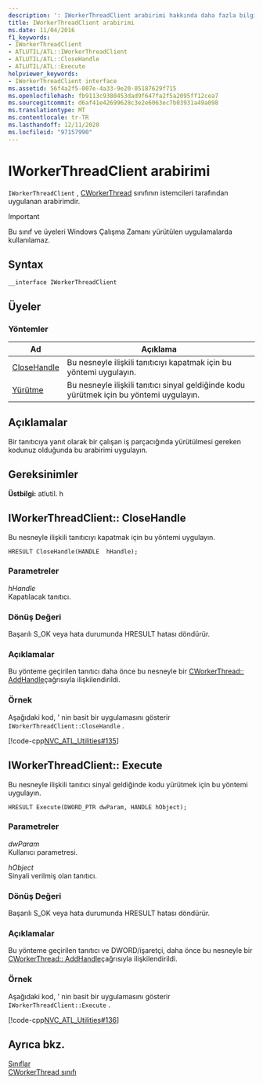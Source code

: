 ```yaml
---
description: ': IWorkerThreadClient arabirimi hakkında daha fazla bilgi edinin'
title: IWorkerThreadClient arabirimi
ms.date: 11/04/2016
f1_keywords:
- IWorkerThreadClient
- ATLUTIL/ATL::IWorkerThreadClient
- ATLUTIL/ATL::CloseHandle
- ATLUTIL/ATL::Execute
helpviewer_keywords:
- IWorkerThreadClient interface
ms.assetid: 56f4a2f5-007e-4a33-9e20-05187629f715
ms.openlocfilehash: fb9113c9380453dad9f647fa2f5a2095ff12cea7
ms.sourcegitcommit: d6af41e42699628c3e2e6063ec7b03931a49a098
ms.translationtype: MT
ms.contentlocale: tr-TR
ms.lasthandoff: 12/11/2020
ms.locfileid: "97157990"
---
```

# <a name="iworkerthreadclient-interface"></a>IWorkerThreadClient arabirimi

`IWorkerThreadClient` , [CWorkerThread](../../atl/reference/cworkerthread-class.md) sınıfının istemcileri tarafından uygulanan arabirimdir.

> [!IMPORTANT]
> Bu sınıf ve üyeleri Windows Çalışma Zamanı yürütülen uygulamalarda kullanılamaz.

## <a name="syntax"></a>Syntax

```
__interface IWorkerThreadClient
```

## <a name="members"></a>Üyeler

### <a name="methods"></a>Yöntemler

|Ad|Açıklama|
|-|-|
|[CloseHandle](#closehandle)|Bu nesneyle ilişkili tanıtıcıyı kapatmak için bu yöntemi uygulayın.|
|[Yürütme](#execute)|Bu nesneyle ilişkili tanıtıcı sinyal geldiğinde kodu yürütmek için bu yöntemi uygulayın.|

## <a name="remarks"></a>Açıklamalar

Bir tanıtıcıya yanıt olarak bir çalışan iş parçacığında yürütülmesi gereken kodunuz olduğunda bu arabirimi uygulayın.

## <a name="requirements"></a>Gereksinimler

**Üstbilgi:** atlutil. h

## <a name="iworkerthreadclientclosehandle"></a><a name="closehandle"></a> IWorkerThreadClient:: CloseHandle

Bu nesneyle ilişkili tanıtıcıyı kapatmak için bu yöntemi uygulayın.

```
HRESULT CloseHandle(HANDLE  hHandle);
```

### <a name="parameters"></a>Parametreler

*hHandle*<br/>
Kapatılacak tanıtıcı.

### <a name="return-value"></a>Dönüş Değeri

Başarılı S_OK veya hata durumunda HRESULT hatası döndürür.

### <a name="remarks"></a>Açıklamalar

Bu yönteme geçirilen tanıtıcı daha önce bu nesneyle bir [CWorkerThread:: AddHandle](../../atl/reference/cworkerthread-class.md#addhandle)çağrısıyla ilişkilendirildi.

### <a name="example"></a>Örnek

Aşağıdaki kod, ' nin basit bir uygulamasını gösterir `IWorkerThreadClient::CloseHandle` .

[!code-cpp[NVC_ATL_Utilities#135](../../atl/codesnippet/cpp/iworkerthreadclient-interface_1.cpp)]

## <a name="iworkerthreadclientexecute"></a><a name="execute"></a> IWorkerThreadClient:: Execute

Bu nesneyle ilişkili tanıtıcı sinyal geldiğinde kodu yürütmek için bu yöntemi uygulayın.

```
HRESULT Execute(DWORD_PTR dwParam, HANDLE hObject);
```

### <a name="parameters"></a>Parametreler

*dwParam*<br/>
Kullanıcı parametresi.

*hObject*<br/>
Sinyali verilmiş olan tanıtıcı.

### <a name="return-value"></a>Dönüş Değeri

Başarılı S_OK veya hata durumunda HRESULT hatası döndürür.

### <a name="remarks"></a>Açıklamalar

Bu yönteme geçirilen tanıtıcı ve DWORD/işaretçi, daha önce bu nesneyle bir [CWorkerThread:: AddHandle](../../atl/reference/cworkerthread-class.md#addhandle)çağrısıyla ilişkilendirildi.

### <a name="example"></a>Örnek

Aşağıdaki kod, ' nin basit bir uygulamasını gösterir `IWorkerThreadClient::Execute` .

[!code-cpp[NVC_ATL_Utilities#136](../../atl/codesnippet/cpp/iworkerthreadclient-interface_2.cpp)]

## <a name="see-also"></a>Ayrıca bkz.

[Sınıflar](../../atl/reference/atl-classes.md)<br/>
[CWorkerThread sınıfı](../../atl/reference/cworkerthread-class.md)
